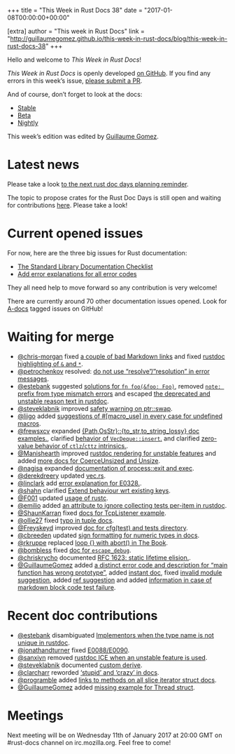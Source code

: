 +++
title = "This Week in Rust Docs 38"
date = "2017-01-08T00:00:00+00:00"

[extra]
author = "This week in Rust Docs"
link = "http://guillaumegomez.github.io/this-week-in-rust-docs/blog/this-week-in-rust-docs-38"
+++
<p>Hello and welcome to <em>This Week in Rust Docs</em>!</p>

<p><em>This Week in Rust Docs</em> is openly developed <a href="https://github.com/GuillaumeGomez/this-week-in-rust-docs">on GitHub</a>.
If you find any errors in this week’s issue, <a href="https://github.com/GuillaumeGomez/this-week-in-rust-docs/pulls">please submit a PR</a>.</p>

<p>And of course, don’t forget to look at the docs:</p>

<ul>
  <li><a href="https://doc.rust-lang.org/">Stable</a></li>
  <li><a href="http://doc.rust-lang.org/beta/">Beta</a></li>
  <li><a href="http://doc.rust-lang.org/nightly/">Nightly</a></li>
</ul>

<p>This week’s edition was edited by <a href="https://github.com/GuillaumeGomez">Guillaume Gomez</a>.</p>

<h1 id="latest-news">Latest news</h1>

<p>Please take a look <a href="https://users.rust-lang.org/t/reminder-planning-the-next-rust-doc-days/6901">to the next rust doc days planning reminder</a>.</p>

<p>The topic to propose crates for the Rust Doc Days is still open and waiting for contributions <a href="https://users.rust-lang.org/t/call-for-proposals-for-next-rust-doc-days-crates/6685">here</a>. Please take a look!</p>

<h1 id="current-opened-issues">Current opened issues</h1>

<p>For now, here are the three big issues for Rust documentation:</p>

<ul>
  <li><a href="https://github.com/rust-lang/rust/issues/29329">The Standard Library Documentation Checklist</a></li>
  <li><a href="https://github.com/rust-lang/rust/issues/32777">Add error explanations for all error codes</a></li>
</ul>

<p>They all need help to move forward so any contribution is very welcome!</p>

<p>There are currently around 70 other documentation issues opened. Look for <a href="https://github.com/rust-lang/rust/issues?q=is%3Aopen+is%3Aissue+label%3AA-docs">A-docs</a> tagged issues on GitHub!</p>

<h1 id="waiting-for-merge">Waiting for merge</h1>

<ul>
  <li><a href="https://github.com/chris-morgan">@chris-morgan</a> fixed <a href="https://github.com/rust-lang/rust/pull/38922">a couple of bad Markdown links</a> and fixed <a href="https://github.com/rust-lang/rust/pull/38569">rustdoc highlighting of <code class="highlighter-rouge">&amp;</code> and <code class="highlighter-rouge">*</code></a>.</li>
  <li><a href="https://github.com/petrochenkov">@petrochenkov</a> resolved: <a href="https://github.com/rust-lang/rust/pull/38890">do not use “resolve”/”resolution” in error messages</a>.</li>
  <li><a href="https://github.com/estebank">@estebank</a> suggested <a href="https://github.com/rust-lang/rust/pull/38605">solutions for <code class="highlighter-rouge">fn foo(&amp;foo: Foo)</code></a>, removed <a href="https://github.com/rust-lang/rust/pull/38902"><code class="highlighter-rouge">note: </code> prefix from type mismatch errors</a> and escaped <a href="https://github.com/rust-lang/rust/pull/38244">the deprecated and unstable reason text in rustdoc</a>.</li>
  <li><a href="https://github.com/steveklabnik">@steveklabnik</a> improved <a href="https://github.com/rust-lang/rust/pull/38910">safety warning on ptr::swap</a>.</li>
  <li><a href="https://github.com/liigo">@liigo</a> added <a href="https://github.com/rust-lang/rust/pull/37910">suggestions of #[macro_use] in every case for undefined macros</a>.</li>
  <li><a href="https://github.com/frewsxcv">@frewsxcv</a> expanded <a href="https://github.com/rust-lang/rust/pull/38839">{Path,OsStr}::{to_str,to_string_lossy} doc examples.</a>, clarified <a href="https://github.com/rust-lang/rust/pull/38581">behavior of <code class="highlighter-rouge">VecDeque::insert</code>.</a> and clarified <a href="https://github.com/rust-lang/rust/pull/38310">zero-value behavior of <code class="highlighter-rouge">ctlz</code>/<code class="highlighter-rouge">cttz</code> intrinsics.</a>.</li>
  <li><a href="https://github.com/Manishearth">@Manishearth</a> improved <a href="https://github.com/rust-lang/rust/pull/38843">rustdoc rendering for unstable features</a> and added <a href="https://github.com/rust-lang/rust/pull/38816">more docs for CoerceUnsized and Unsize</a>.</li>
  <li><a href="https://github.com/nagisa">@nagisa</a> expanded <a href="https://github.com/rust-lang/rust/pull/38518">documentation of process::exit and exec</a>.</li>
  <li><a href="https://github.com/derekdreery">@derekdreery</a> updated <a href="https://github.com/rust-lang/rust/pull/38874">vec.rs</a>.</li>
  <li><a href="https://github.com/linclark">@linclark</a> add <a href="https://github.com/rust-lang/rust/pull/38108">error explanation for E0328.</a>.</li>
  <li><a href="https://github.com/shahn">@shahn</a> clarified <a href="https://github.com/rust-lang/rust/pull/38636">Extend behaviour wrt existing keys</a>.</li>
  <li><a href="https://github.com/F001">@F001</a> updated <a href="https://github.com/rust-lang/rust/pull/38841">usage of rustc</a>.</li>
  <li><a href="https://github.com/emilio">@emilio</a> added <a href="https://github.com/rust-lang/rust/pull/38825">an attribute to ignore collecting tests per-item in rustdoc</a>.</li>
  <li><a href="https://github.com/ShaunKarran">@ShaunKarran</a> fixed <a href="https://github.com/rust-lang/rust/pull/38845">docs for TcpListener example</a>.</li>
  <li><a href="https://github.com/ollie27">@ollie27</a> fixed <a href="https://github.com/rust-lang/rust/pull/38836">typo in tuple docs</a>.</li>
  <li><a href="https://github.com/Freyskeyd">@Freyskeyd</a> improved <a href="https://github.com/rust-lang/rust/pull/38823">doc for cfg(test) and tests directory</a>.</li>
  <li><a href="https://github.com/cbreeden">@cbreeden</a> updated <a href="https://github.com/rust-lang/rust/pull/38704">sign formatting for numeric types in docs</a>.</li>
  <li><a href="https://github.com/rkruppe">@rkruppe</a> replaced <a href="https://github.com/rust-lang/rust/pull/38138">loop {} with abort() in The Book</a>.</li>
  <li><a href="https://github.com/bombless">@bombless</a> fixed <a href="https://github.com/rust-lang/rust/pull/38629">doc for <code class="highlighter-rouge">escape_debug</code></a>.</li>
  <li><a href="https://github.com/chriskrycho">@chriskrycho</a> documented <a href="https://github.com/rust-lang/rust/pull/37928">RFC 1623: static lifetime elision.</a>.</li>
  <li><a href="https://github.com/GuillaumeGomez">@GuillaumeGomez</a> added <a href="https://github.com/rust-lang/rust/pull/38819">a distinct error code and description for “main function has wrong prototype”</a>, added <a href="https://github.com/rust-lang/rust/pull/38362">instant doc</a>, fixed <a href="https://github.com/rust-lang/rust/pull/38255">invalid module suggestion</a>, added <a href="https://github.com/rust-lang/rust/pull/37658">ref suggestion</a> and added <a href="https://github.com/rust-lang/rust/pull/36320">information in case of markdown block code test failure</a>.</li>
</ul>

<h1 id="recent-doc-contributions">Recent doc contributions</h1>

<ul>
  <li><a href="https://github.com/estebank">@estebank</a> disambiguated <a href="https://github.com/rust-lang/rust/pull/38414">Implementors when the type name is not unique in rustdoc</a>.</li>
  <li><a href="https://github.com/jonathandturner">@jonathandturner</a> fixed <a href="https://github.com/rust-lang/rust/pull/38859">E0088/E0090</a>.</li>
  <li><a href="https://github.com/sanxiyn">@sanxiyn</a> removed <a href="https://github.com/rust-lang/rust/pull/38773">rustdoc ICE when an unstable feature is used</a>.</li>
  <li><a href="https://github.com/steveklabnik">@steveklabnik</a> documented <a href="https://github.com/rust-lang/rust/pull/38770">custom derive</a>.</li>
  <li><a href="https://github.com/clarcharr">@clarcharr</a> reworded <a href="https://github.com/rust-lang/rust/pull/38782">‘stupid’ and ‘crazy’ in docs</a>.</li>
  <li><a href="https://github.com/programble">@programble</a> added <a href="https://github.com/rust-lang/rust/pull/38711">links to methods on all slice iterator struct docs</a>.</li>
  <li><a href="https://github.com/GuillaumeGomez">@GuillaumeGomez</a> added <a href="https://github.com/rust-lang/rust/pull/38548">missing example for Thread struct</a>.</li>
</ul>

<h1 id="meetings">Meetings</h1>

<p>Next meeting will be on Wednesday 11th of January 2017 at 20:00 GMT on #rust-docs channel on irc.mozilla.org. Feel free to come!</p>